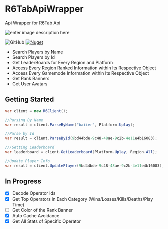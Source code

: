 # R6TabApiWrapper
Api Wrapper for R6Tab Api

![enter image description here](https://img.shields.io/badge/Made%20With-C%23-blueviolet?style=for-the-badge)

<img alt="GitHub" src="https://img.shields.io/github/license/Cenngo/R6Tab.NET?style=flat-square"> <a href="https://www.nuget.org/packages/R6Tab.NET"><img alt="Nuget" src="https://img.shields.io/nuget/v/R6Tab.NET?logo=nuget&style=flat-square"></a>

* Search Players by Name
* Search Players by Id
* Get LeaderBoards for Every Region and Platform
* Access Every Region Ranked Information within Its Respective Object
* Access Every Gamemode Information within Its Respective Object
* Get Rank Banners
* Get User Avatars

## Getting Started
```csharp
var client = new R6Client();

//Parsing By Name
var result = client.ParseByName("baiier", Platform.Uplay);

//Parse by Id
var result = client.ParseById(9bd44bde-9c48-48ae-9c2b-4e11e4b16083);

///Getting Leaderboard
var leaderboard = client.GetLeaderboard(Platform.Uplay, Region.All);

//Update Player Info 
var result = client.UpdatePlayer(9bd44bde-9c48-48ae-9c2b-4e11e4b16083);
```

## In Progress
- [x] Decode Operator Ids
- [x] Get Top Operators in Each Category (Wins/Losses/Kills/Deaths/Play Time)
- [ ] Get Color of the Rank Banner 
- [x] Auto Cache Avoidance
- [x] Get All Stats of Specific Operator
